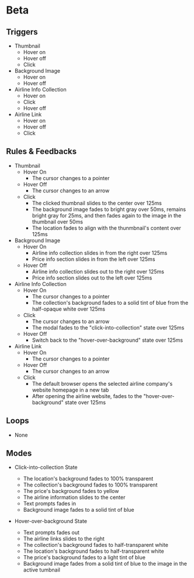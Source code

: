 # Beta

## Triggers 

- Thumbnail
    - Hover on
    - Hover off
    - Click
- Background Image
    - Hover on
    - Hover off
- Airline Info Collection
    - Hover on
    - Click
    - Hover off
- Airline Link
    - Hover on
    - Hover off
    - Click

## Rules & Feedbacks 

- Thumbnail
    - Hover On
        - The cursor changes to a pointer
    - Hover Off
        - The cursor changes to an arrow
    - Click
        - The clicked thumbnail slides to the center over 125ms
        - The background image fades to bright gray over 50ms, remains bright gray for 25ms, and then fades again to the image in the thumbnail over 50ms
        - The location fades to align with the thunmbnail&#39;s content over 125ms
- Background Image
    - Hover On
        - Airline info collection slides in from the right over 125ms
        - Price info section slides in from the left over 125ms
    - Hover Off
        - Airline info collection slides out to the right over 125ms
        - Price info section slides out to the left over 125ms
- Airline Info Collection
    - Hover On
        - The cursor changes to a pointer
        - The collection&#39;s background fades to a solid tint of blue from the half-opaque white over 125ms
    - Click
        - The cursor changes to an arrow
        - The modal fades to the "click-into-collection" state over 125ms
    - Hover Off
        - Switch back to the "hover-over-background" state over 125ms
- Airline Link
    - Hover On
        - The cursor changes to a pointer
    - Hover Off
        - The cursor changes to an arrow
    - Click
        - The default browser opens the selected airline company&#39;s website homepage in a new tab
        - After opening the airline website, fades to the "hover-over-background" state over 125ms

## Loops

- None

## Modes

- Click-into-collection State
    - The location&#39;s background fades to 100% transparent
    - The collection&#39;s background fades to 100% transparent
    - The price&#39;s background fades to yellow
    - The airline information slides to the center
    - Text prompts fades in 
    - Background image fades to a solid tint of blue

- Hover-over-background State
    - Text prompts fades out
    - The airline links slides to the right
    - The collection&#39;s background fades to half-transparent white
    - The location&#39;s background fades to half-transparent white
    - The price&#39;s background fades to a light tint of blue
    - Background image fades from a solid tint of blue to the image in the active tumbnail
